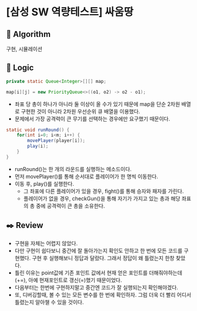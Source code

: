 # [삼성 SW 역량테스트] 싸움땅

## :pushpin: **Algorithm**

구현, 시뮬레이션

## :round_pushpin: **Logic**

```java
private static Queue<Integer>[][] map;

map[i][j] = new PriorityQueue<>((o1, o2) -> o2 - o1);
```

- 좌표 당 총이 하나가 아니라 둘 이상이 올 수가 있기 때문에 map을 단순 2차원 배열로 구현한 것이 아니라 2차원 우선순위 큐 배열을 이용했다.
- 문제에서 가장 공격력이 큰 무기를 선택하는 경우에만 요구했기 때문이다.

```java
static void runRound() {
    for(int i=0; i<m; i++) {
        movePlayer(player[i]);
        play(i);
    }
}
```

- runRound()는 한 개의 라운드를 실행하는 메소드이다.
- 먼저 movePlayer()를 통해 순서대로 플레이어가 한 명씩 이동한다.
- 이동 후, play()를 실행한다. 
    - 그 좌표에 다른 플레이어가 있을 경우, fight()를 통해 승자와 패자를 가린다.
    - 플레이어가 없을 경우, checkGun()을 통해 자기가 가지고 있는 총과 해당 좌표의 총 중에 공격력이 큰 총을 소유한다.

## :black_nib: **Review**
- 구현을 자체는 어렵지 않았다. 
- 다만 구현이 쉽다보니 중간에 잘 돌아가는지 확인도 안하고 한 번에 모든 코드를 구현했다. 구현 후 실행해보니 정답과 달랐다. 그래서 정답이 왜 틀렸는지 한창 찾았다. 
 - 틀린 이유는 point값에 기존 포인트 값에서 현재 얻은 포인트를 더해줘야하는데 (+=), 아예 현재포인트로 갱신(=)했기 때문이었다.
 - 다음부터는 한번에 구현하지말고 중간엔 코드가 잘 실행되는지 확인해야겠다.
 - 또, 디버깅할때, 볼 수 있는 모든 변수를 한 번에 확인하자. 그럼 더욱 더 빨리 어디서 틀렸는지 알아챌 수 있을 것이다. 